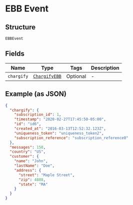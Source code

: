 
# EBB Event

## Structure

`EBBEvent`

## Fields

| Name | Type | Tags | Description |
|  --- | --- | --- | --- |
| `chargify` | [`ChargifyEBB`](../../doc/models/chargify-ebb.md) | Optional | - |

## Example (as JSON)

```json
{
  "chargify": {
    "subscription_id": 1,
    "timestamp": "2020-02-27T17:45:50-05:00",
    "id": "id6",
    "created_at": "2016-03-13T12:52:32.123Z",
    "uniqueness_token": "uniqueness_token2",
    "subscription_reference": "subscription_reference0"
  },
  "messages": 150,
  "country": "US",
  "customer": {
    "name": "John",
    "lastName": "Doe",
    "address": {
      "street": "Maple Street",
      "zip": 4888,
      "state": "MA"
    }
  }
}
```

